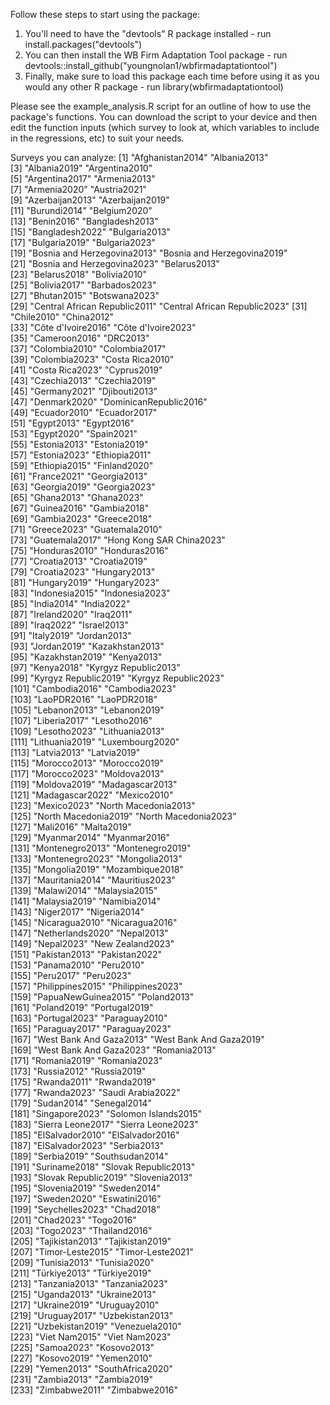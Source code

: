Follow these steps to start using the package:
1. You'll need to have the "devtools" R package installed - run install.packages("devtools")
2. You can then install the WB Firm Adaptation Tool package - run devtools::install_github("youngnolan1/wbfirmadaptationtool")
3. Finally, make sure to load this package each time before using it as you would any other R package - run library(wbfirmadaptationtool)

Please see the example_analysis.R script for an outline of how to use the package's functions. You can download the script to your device and then edit the function inputs (which survey to look at, which variables to include in the regressions, etc) to suit your needs.

Surveys you can analyze:
  [1] "Afghanistan2014"              "Albania2013"                 
  [3] "Albania2019"                  "Argentina2010"               
  [5] "Argentina2017"                "Armenia2013"                 
  [7] "Armenia2020"                  "Austria2021"                 
  [9] "Azerbaijan2013"               "Azerbaijan2019"              
 [11] "Burundi2014"                  "Belgium2020"                 
 [13] "Benin2016"                    "Bangladesh2013"              
 [15] "Bangladesh2022"               "Bulgaria2013"                
 [17] "Bulgaria2019"                 "Bulgaria2023"                
 [19] "Bosnia and Herzegovina2013"   "Bosnia and Herzegovina2019"  
 [21] "Bosnia and Herzegovina2023"   "Belarus2013"                 
 [23] "Belarus2018"                  "Bolivia2010"                 
 [25] "Bolivia2017"                  "Barbados2023"                
 [27] "Bhutan2015"                   "Botswana2023"                
 [29] "Central African Republic2011" "Central African Republic2023"
 [31] "Chile2010"                    "China2012"                   
 [33] "Côte d'Ivoire2016"            "Côte d'Ivoire2023"           
 [35] "Cameroon2016"                 "DRC2013"                     
 [37] "Colombia2010"                 "Colombia2017"                
 [39] "Colombia2023"                 "Costa Rica2010"              
 [41] "Costa Rica2023"               "Cyprus2019"                  
 [43] "Czechia2013"                  "Czechia2019"                 
 [45] "Germany2021"                  "Djibouti2013"                
 [47] "Denmark2020"                  "DominicanRepublic2016"       
 [49] "Ecuador2010"                  "Ecuador2017"                 
 [51] "Egypt2013"                    "Egypt2016"                   
 [53] "Egypt2020"                    "Spain2021"                   
 [55] "Estonia2013"                  "Estonia2019"                 
 [57] "Estonia2023"                  "Ethiopia2011"                
 [59] "Ethiopia2015"                 "Finland2020"                 
 [61] "France2021"                   "Georgia2013"                 
 [63] "Georgia2019"                  "Georgia2023"                 
 [65] "Ghana2013"                    "Ghana2023"                   
 [67] "Guinea2016"                   "Gambia2018"                  
 [69] "Gambia2023"                   "Greece2018"                  
 [71] "Greece2023"                   "Guatemala2010"               
 [73] "Guatemala2017"                "Hong Kong SAR China2023"     
 [75] "Honduras2010"                 "Honduras2016"                
 [77] "Croatia2013"                  "Croatia2019"                 
 [79] "Croatia2023"                  "Hungary2013"                 
 [81] "Hungary2019"                  "Hungary2023"                 
 [83] "Indonesia2015"                "Indonesia2023"               
 [85] "India2014"                    "India2022"                   
 [87] "Ireland2020"                  "Iraq2011"                    
 [89] "Iraq2022"                     "Israel2013"                  
 [91] "Italy2019"                    "Jordan2013"                  
 [93] "Jordan2019"                   "Kazakhstan2013"              
 [95] "Kazakhstan2019"               "Kenya2013"                   
 [97] "Kenya2018"                    "Kyrgyz Republic2013"         
 [99] "Kyrgyz Republic2019"          "Kyrgyz Republic2023"         
[101] "Cambodia2016"                 "Cambodia2023"                
[103] "LaoPDR2016"                   "LaoPDR2018"                  
[105] "Lebanon2013"                  "Lebanon2019"                 
[107] "Liberia2017"                  "Lesotho2016"                 
[109] "Lesotho2023"                  "Lithuania2013"               
[111] "Lithuania2019"                "Luxembourg2020"              
[113] "Latvia2013"                   "Latvia2019"                  
[115] "Morocco2013"                  "Morocco2019"                 
[117] "Morocco2023"                  "Moldova2013"                 
[119] "Moldova2019"                  "Madagascar2013"              
[121] "Madagascar2022"               "Mexico2010"                  
[123] "Mexico2023"                   "North Macedonia2013"         
[125] "North Macedonia2019"          "North Macedonia2023"         
[127] "Mali2016"                     "Malta2019"                   
[129] "Myanmar2014"                  "Myanmar2016"                 
[131] "Montenegro2013"               "Montenegro2019"              
[133] "Montenegro2023"               "Mongolia2013"                
[135] "Mongolia2019"                 "Mozambique2018"              
[137] "Mauritania2014"               "Mauritius2023"               
[139] "Malawi2014"                   "Malaysia2015"                
[141] "Malaysia2019"                 "Namibia2014"                 
[143] "Niger2017"                    "Nigeria2014"                 
[145] "Nicaragua2010"                "Nicaragua2016"               
[147] "Netherlands2020"              "Nepal2013"                   
[149] "Nepal2023"                    "New Zealand2023"             
[151] "Pakistan2013"                 "Pakistan2022"                
[153] "Panama2010"                   "Peru2010"                    
[155] "Peru2017"                     "Peru2023"                    
[157] "Philippines2015"              "Philippines2023"             
[159] "PapuaNewGuinea2015"           "Poland2013"                  
[161] "Poland2019"                   "Portugal2019"                
[163] "Portugal2023"                 "Paraguay2010"                
[165] "Paraguay2017"                 "Paraguay2023"                
[167] "West Bank And Gaza2013"       "West Bank And Gaza2019"      
[169] "West Bank And Gaza2023"       "Romania2013"                 
[171] "Romania2019"                  "Romania2023"                 
[173] "Russia2012"                   "Russia2019"                  
[175] "Rwanda2011"                   "Rwanda2019"                  
[177] "Rwanda2023"                   "Saudi Arabia2022"            
[179] "Sudan2014"                    "Senegal2014"                 
[181] "Singapore2023"                "Solomon Islands2015"         
[183] "Sierra Leone2017"             "Sierra Leone2023"            
[185] "ElSalvador2010"               "ElSalvador2016"              
[187] "ElSalvador2023"               "Serbia2013"                  
[189] "Serbia2019"                   "Southsudan2014"              
[191] "Suriname2018"                 "Slovak Republic2013"         
[193] "Slovak Republic2019"          "Slovenia2013"                
[195] "Slovenia2019"                 "Sweden2014"                  
[197] "Sweden2020"                   "Eswatini2016"                
[199] "Seychelles2023"               "Chad2018"                    
[201] "Chad2023"                     "Togo2016"                    
[203] "Togo2023"                     "Thailand2016"                
[205] "Tajikistan2013"               "Tajikistan2019"              
[207] "Timor-Leste2015"              "Timor-Leste2021"             
[209] "Tunisia2013"                  "Tunisia2020"                 
[211] "Türkiye2013"                  "Türkiye2019"                 
[213] "Tanzania2013"                 "Tanzania2023"                
[215] "Uganda2013"                   "Ukraine2013"                 
[217] "Ukraine2019"                  "Uruguay2010"                 
[219] "Uruguay2017"                  "Uzbekistan2013"              
[221] "Uzbekistan2019"               "Venezuela2010"               
[223] "Viet Nam2015"                 "Viet Nam2023"                
[225] "Samoa2023"                    "Kosovo2013"                  
[227] "Kosovo2019"                   "Yemen2010"                   
[229] "Yemen2013"                    "SouthAfrica2020"             
[231] "Zambia2013"                   "Zambia2019"                  
[233] "Zimbabwe2011"                 "Zimbabwe2016" 
